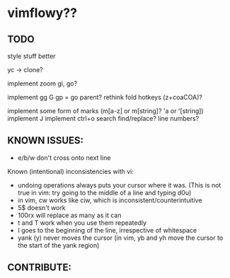 # vimflowy?? #

## TODO ##

style stuff better

yc -> clone?

implement zoom
  gi, go?

implement gg G
  gp = go parent?
rethink fold hotkeys (z+coaCOA)?

implement some form of marks (m[a-z] or m[string]?  'a or '[string])
implement J
implement ctrl+o
search
find/replace?
line numbers?

## KNOWN ISSUES: ##

- e/b/w don't cross onto next line

Known (intentional) inconsistencies with vi:
- undoing operations always puts your cursor where it was.  (This is not true in vim: try going to the middle of a line and typing d0u)
- in vim, cw works like ciw, which is inconsistent/counterintuitive
- 5$ doesn't work
- 100rx will replace as many as it can
- t and T work when you use them repeatedly
- I goes to the beginning of the line, irrespective of whitespace
- yank (y) never moves the cursor (in vim, yb and yh move the cursor to the start of the yank region)

## CONTRIBUTE: ##

